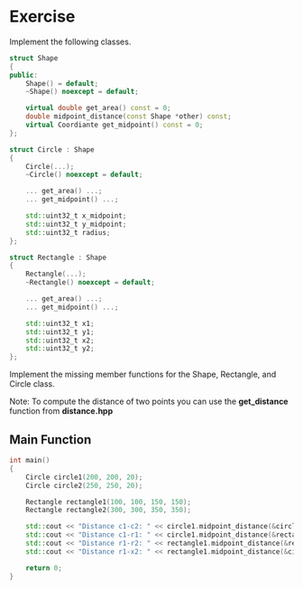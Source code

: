 # Exercise

Implement the following classes.

```cpp
struct Shape
{
public:
    Shape() = default;
    ~Shape() noexcept = default;

    virtual double get_area() const = 0;
    double midpoint_distance(const Shape *other) const;
    virtual Coordiante get_midpoint() const = 0;
};

struct Circle : Shape
{
    Circle(...);
    ~Circle() noexcept = default;

    ... get_area() ...;
    ... get_midpoint() ...;

    std::uint32_t x_midpoint;
    std::uint32_t y_midpoint;
    std::uint32_t radius;
};

struct Rectangle : Shape
{
    Rectangle(...);
    ~Rectangle() noexcept = default;

    ... get_area() ...;
    ... get_midpoint() ...;

    std::uint32_t x1;
    std::uint32_t y1;
    std::uint32_t x2;
    std::uint32_t y2;
};
```

Implement the missing member functions for the Shape, Rectangle, and Circle class.

Note: To compute the distance of two points you can use the **get_distance** function from **distance.hpp**

## Main Function

```cpp
int main()
{
    Circle circle1(200, 200, 20);
    Circle circle2(250, 250, 20);

    Rectangle rectangle1(100, 100, 150, 150);
    Rectangle rectangle2(300, 300, 350, 350);

    std::cout << "Distance c1-c2: " << circle1.midpoint_distance(&circle2) << '\n';
    std::cout << "Distance c1-r1: " << circle1.midpoint_distance(&rectangle1) << '\n';
    std::cout << "Distance r1-r2: " << rectangle1.midpoint_distance(&rectangle2) << '\n';
    std::cout << "Distance r1-x2: " << rectangle1.midpoint_distance(&circle2) << '\n';

    return 0;
}
```
